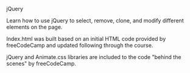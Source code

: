 jQuery

Learn how to use jQuery to select, remove, clone, and modify different elements on the page.

Index.html was built based on an initial HTML code provided by freeCodeCamp and updated following through the course.

jQuery and Animate.css libraries are included to the code "behind the scenes" by freeCodeCamp.